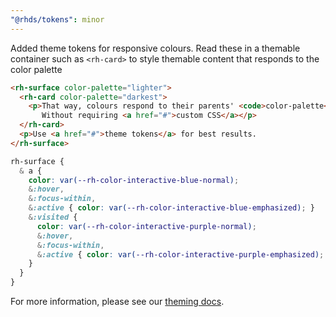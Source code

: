 ```yaml
---
"@rhds/tokens": minor
---
```

Added theme tokens for responsive colours. Read these in a themable container
such as `<rh-card>` to style themable content that responds to the color palette

```html
<rh-surface color-palette="lighter">
  <rh-card color-palette="darkest">
    <p>That way, colours respond to their parents' <code>color-palette</code>
       Without requiring <a href="#">custom CSS</a></p>
  </rh-card>
  <p>Use <a href="#">theme tokens</a> for best results.
</rh-surface>
```

```css
rh-surface {
  & a {
    color: var(--rh-color-interactive-blue-normal);
    &:hover,
    &:focus-within,
    &:active { color: var(--rh-color-interactive-blue-emphasized); }
    &:visited {
      color: var(--rh-color-interactive-purple-normal);
      &:hover,
      &:focus-within,
      &:active { color: var(--rh-color-interactive-purple-emphasized); }
    }
  }
}
```

For more information, please see our [theming docs](https://ux.redhat.com/themeing).
